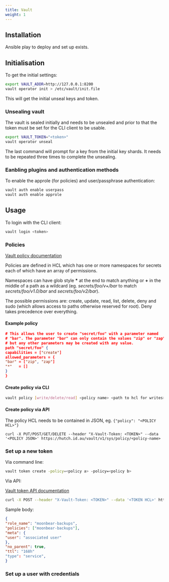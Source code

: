 ```yaml
---
title: Vault
weight: 1
---
```



Installation
------------

Ansible play to deploy and set up exists.


Initialisation
-------------
To get the initial settings:

```bash
export VAULT_ADDR=http://127.0.0.1:8200
vault operator init > /etc/vault/init.file
```

This will get the initial unseal keys and token.

### Unsealing vault
The vault is sealed initially and needs to be unsealed and prior to that the token must be set for the CLI client to be usable.

```bash
export VAULT_TOKEN="<token>"
vault operator unseal
```

The last command will prompt for a key from the initial key shards. It needs to be repeated three times to complete the unsealing.

### Eanbling plugins and authentication methods

To enable the approle (for policies) and user/passphrase authentication:

```bash
vault auth enable userpass
vault auth enable approle
```

Usage
-----

To login with the CLI client:

```bash
vault login <token>
```

### Policies

[Vault policy documentation](https://www.vaultproject.io/docs/concepts/policies)

Policies are defined in HCL which has one or more namespaces for secrets each of which have an array of permissions.

Namespaces can have glob style __*__ at the end to match anything or __+__ in the middle of a path as a wildcard (eg. *secrets/foo/v+/bar* to match *secrets/foo/v1.0/bar* and *secrets/foo/v2/bar*).

The possible permissions are: create, update, read, list, delete, deny and sudo (which allows access to paths otherwise reserved for root). Deny takes precedence over everything.

#### Example policy

```json
# This allows the user to create "secret/foo" with a parameter named
# "bar". The parameter "bar" can only contain the values "zip" or "zap",
# but any other parameters may be created with any value.
path "secret/foo" {
capabilities = ["create"]
allowed_parameters = {
"bar" = ["zip", "zap"]
"*"   = []
}
}
```

#### Create policy via CLI

```bash
vault policy [write/delete/read] <policy name> <path to hcl for writes>
```

#### Create policy via API
The policy HCL needs to be contained in JSON, eg. `{"policy": "<POLICY HCL>"}`

```
curl -X PUT/POST/GET/DELETE --header "X-Vault-Token: <TOKEN>" --data '<POLICY JSON>' https://hutch.id.au/vault/v1/sys/policy/<policy-name>
```


### Set up a new token

Via command line:

```bash
vault token create -policy=<policy a> -policy=<policy b>
```

Via API:

[Vault token API documentation](https://www.vaultproject.io/api/auth/token)

```bash
curl -X POST --header "X-Vault-Token: <TOKEN>" --data '<TOKEN HCL>' https://hutch.id.au/vault/v1/auth/token/create
```

Sample body:
```json
{
"role_name": "moonbear-backups",
"policies": ["moonbear-backups"],
"meta": {
"user": "associated user"
},
"no_parent": true,
"ttl": "168h"
"type": "service",
}
```

### Set up a user with credentials
